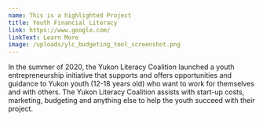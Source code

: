 ```yaml
---
name: This is a highlighted Project
title: Youth Financial Literacy
link: https://www.google.com/
linkText: Learn More
image: /uploads/ylc_budgeting_tool_screenshot.png
---
```

In the summer of 2020, the Yukon Literacy Coalition launched a youth entrepreneurship initiative that supports and offers opportunities and guidance to Yukon youth (12-18 years old) who want to work for themselves and with others. The Yukon Literacy Coalition assists with start-up costs, marketing, budgeting and anything else to help the youth succeed with their project.